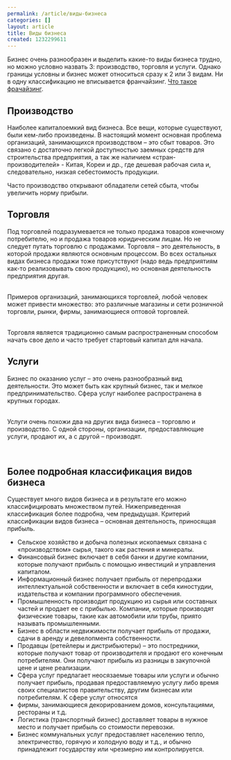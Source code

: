 ```yaml
---
permalink: /article/виды-бизнеса
categories: []
layout: article
title: Виды бизнеса
created: 1232299611
---
```

Бизнес очень разнообразен и выделить какие-то виды бизнеса трудно, но можно условно назвать 3: производство, торговля и услуги. Однако границы условны и бизнес может относиться сразу к 2 или 3 видам. Ни в одну классификацию не вписывается франчайзинг. [Что такое фрачайзинг][Link 1].

## Производство ##

Наиболее капиталоемкий вид бизнеса. Все вещи, которые существуют, были кем-либо произведены. В настоящий момент основная проблема организаций, занимающихся производством – это сбыт товаров. Это связано с достаточно легкой доступностью заемных средств для строительства предприятия, а так же наличием «стран-производителей» - Китая, Кореи и др., где дешевая рабочая сила и, следовательно, низкая себестоимость продукции.

  
Часто производство открывают обладатели сетей сбыта, чтобы увеличить норму прибыли.

## Торговля ##

Под торговлей подразумевается не только продажа товаров конечному потребителю, но и продажа товаров юридическим лицам. Но не следует путать торговлю с продажами. Торговля – это деятельность, в которой продажи являются основным процессом. Во всех остальных видах бизнеса продажи тоже присутствуют (надо ведь предприятиям как-то реализовывать свою продукцию), но основная деятельность предприятия другая.  
 

Примеров организаций, занимающихся торговлей, любой человек может привести множество: это различные магазины и сети розничной торговли, рынки, фирмы, занимающиеся оптовой торговлей.  
 

Торговля является традиционно самым распространенным способом начать свое дело и часто требует стартовый капитал для начала.

## Услуги ##

Бизнес по оказанию услуг – это очень разнообразный вид деятельности. Это может быть как крупный бизнес, так и мелкое предпринимательство. Сфера услуг наиболее распространена в крупных городах.  
 

Услуги очень похожи два на других вида бизнеса – торговлю и производство. С одной стороны, организации, предоставляющие услуги, продают их, а с другой – производят.  
  
 

## Более подробная классификация видов бизнеса ##

Существует много видов бизнеса и в результате его можно классифицировать множеством путей. Нижеприведенная классификация более подробна, чем предыдущая. Критерий классификации видов бизнеса – основная деятельность, приносящая прибыль.

 *  Сельское хозяйство и добыча полезных ископаемых связана с «производством» сырья, такого как растения и минералы.
 *  Финансовый бизнес включает в себя банки и другие компании, которые получают прибыль с помощью инвестиций и управления капиталом.
 *  Информационный бизнес получает прибыль от перепродажи интеллектуальной собственности и включает в себя киностудии, издательства и компании программного обеспечения.
 *  Промышленность производит продукцию из сырья или составных частей и продает ее с прибылью. Компании, которые производят физические товары, такие как автомобили или трубы, приято называть промышленными.
 *  Бизнес в области недвижимости получает прибыль от продажи, сдачи в аренду и девелопмента собственности.
 *  Продавцы (ретейлеры и дистрибьютеры) – это постредники, которые получают товар от производителя и продают его конечным потребителям. Они получают прибыль из разницы в закупочной цене и цене реализации.
 *  Сфера услуг предлагает неосязаемые товары или услуги и обычно получает прибыль, продавая предоставляемую услугу либо время своих специалистов правительству, другим бизнесам или потребителям. К сфере услуг относятся
 *  фирмы, занимающиеся декорированием домов, консультациями, рестораны и т.д.
 *  Логистика (транспортный бизнес) доставляет товары в нужное место и получает прибыль со стоимости перевозки.
 *  Бизнес коммунальных услуг предоставляет населению тепло, электричество, горячую и холодную воду и т.д., и обычно принадлежит государству или чрезмерно им контролируется.


[Link 1]: http://www.business101.ru/article/что-такое-франшиза
